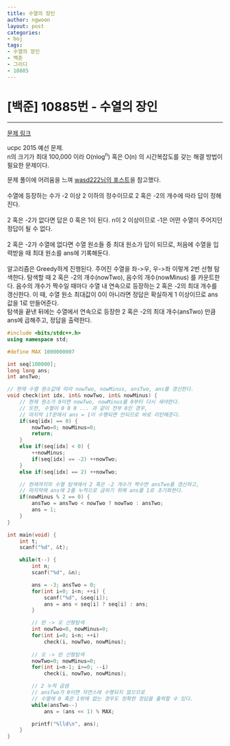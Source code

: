 ```yaml
---
title: 수열의 장인
author: ngwoon
layout: post
categories:
- boj
tags:
- 수열의 장인
- 백준
- 그리디
- 10885
---
```


# [백준] 10885번 - 수열의 장인
- - -

[문제 링크](https://www.acmicpc.net/problem/10885)

ucpc 2015 예선 문제.<br/>
n의 크기가 최대 100,000 이라 O(nlog<sup>n</sup>) 혹은 O(n) 의 시간복잡도를 갖는 해결 방법이 필요한 문제이다.<br/>

문제 풀이에 어려움을 느껴 [wasd222님의 포스트](https://wasd222.blogspot.com/2020/07/boj-10885.html)을 참고했다.<br/><br/>
수열에 등장하는 수가 -2 이상 2 이하의 정수이므로 2 혹은 -2의 개수에 따라 답이 정해진다.<br/><br/>
2 혹은 -2가 없다면 답은 0 혹은 1이 된다. n이 2 이상이므로 -1은 어떤 수열이 주어지던 정답이 될 수 없다.<br/><br/>
2 혹은 -2가 수열에 없다면 수열 원소들 중 최대 원소가 답이 되므로, 처음에 수열을 입력받을 때 최대 원소를 ans에 기록해둔다. <br/><br/>
알고리즘은 Greedy하게 진행된다. 주어진 수열을 좌->우, 우->좌 이렇게 2번 선형 탐색한다. 탐색할 때 2 혹은 -2의 개수(nowTwo), 음수의 개수(nowMinus) 를 카운트한다. 음수의 개수가 짝수일 때마다 수열 내 연속으로 등장하는 2 혹은 -2의 최대 개수를 갱신한다. 이 때, 수열 원소 최대값이 0이 아니라면 정답은 확실하게 1 이상이므로 ans값을 1로 만들어준다. <br/>
탐색을 끝낸 뒤에는 수열에서 연속으로 등장한 2 혹은 -2의 최대 개수(ansTwo) 만큼 ans에 곱해주고, 정답을 출력한다.<br/>
```cpp
#include <bits/stdc++.h>
using namespace std;

#define MAX 1000000007

int seq[100000];
long long ans;
int ansTwo;

// 현재 수열 원소값에 따라 nowTwo, nowMinus, ansTwo, ans를 갱신한다.
void check(int idx, int& nowTwo, int& nowMinus) {
    // 현재 원소가 0이면 nowTwo, nowMinus를 0부터 다시 세야한다.
    // 또한, 수열이 0 0 0 ... 과 같이 전부 0인 경우,
    // 마지막 if문에서 ans = 1이 수행되면 안되므로 바로 리턴해준다.
    if(seq[idx] == 0) { 
        nowTwo=0; nowMinus=0; 
        return; 
    }
    else if(seq[idx] < 0) {
        ++nowMinus;
        if(seq[idx] == -2) ++nowTwo;
    }
    else if(seq[idx] == 2) ++nowTwo;

    // 현재까지의 수열 탐색에서 2 혹은 -2 개수가 짝수면 ansTwo를 갱신하고,
    // 마지막에 ans에 2를 누적으로 곱하기 위해 ans를 1로 초기화한다.
    if(nowMinus % 2 == 0) {
        ansTwo = ansTwo < nowTwo ? nowTwo : ansTwo;
        ans = 1;
    }
}

int main(void) {
    int t;
    scanf("%d", &t);

    while(t--) {
        int n;
        scanf("%d", &n);

        ans = -3; ansTwo = 0;
        for(int i=0; i<n; ++i) {
            scanf("%d", &seq[i]);
            ans = ans < seq[i] ? seq[i] : ans;
        }

        // 왼 -> 오 선형탐색
        int nowTwo=0, nowMinus=0;
        for(int i=0; i<n; ++i)
            check(i, nowTwo, nowMinus);
        
        // 오 -> 왼 선형탐색        
        nowTwo=0; nowMinus=0;
        for(int i=n-1; i>=0; --i)
            check(i, nowTwo, nowMinus);

        // 2 누적 곱셈
        // ansTwo가 0이면 자연스레 수행되지 않으므로 
        // 수열에 0 혹은 1밖에 없는 경우도 정확한 정답을 출력할 수 있다.
        while(ansTwo--)
            ans = (ans << 1) % MAX;

        printf("%lld\n", ans);
    }    
}
```